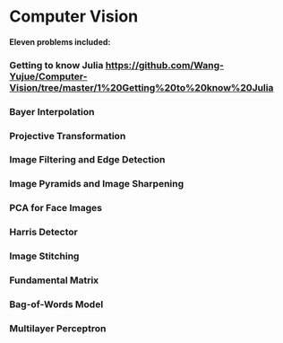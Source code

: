 # Computer Vision
#### Eleven problems included:
### Getting to know Julia https://github.com/Wang-Yujue/Computer-Vision/tree/master/1%20Getting%20to%20know%20Julia
### Bayer Interpolation
### Projective Transformation
### Image Filtering and Edge Detection
### Image Pyramids and Image Sharpening
### PCA for Face Images
### Harris Detector
### Image Stitching
### Fundamental Matrix
### Bag-of-Words Model
### Multilayer Perceptron
